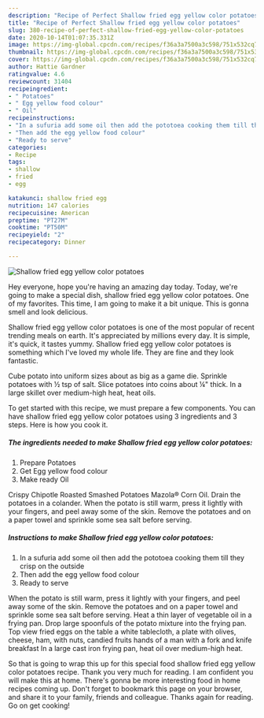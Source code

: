 ```yaml
---
description: "Recipe of Perfect Shallow fried egg yellow color potatoes"
title: "Recipe of Perfect Shallow fried egg yellow color potatoes"
slug: 380-recipe-of-perfect-shallow-fried-egg-yellow-color-potatoes
date: 2020-10-14T01:07:35.331Z
image: https://img-global.cpcdn.com/recipes/f36a3a7500a3c598/751x532cq70/shallow-fried-egg-yellow-color-potatoes-recipe-main-photo.jpg
thumbnail: https://img-global.cpcdn.com/recipes/f36a3a7500a3c598/751x532cq70/shallow-fried-egg-yellow-color-potatoes-recipe-main-photo.jpg
cover: https://img-global.cpcdn.com/recipes/f36a3a7500a3c598/751x532cq70/shallow-fried-egg-yellow-color-potatoes-recipe-main-photo.jpg
author: Hattie Gardner
ratingvalue: 4.6
reviewcount: 31404
recipeingredient:
- " Potatoes"
- " Egg yellow food colour"
- " Oil"
recipeinstructions:
- "In a sufuria add some oil then add the pototoea cooking them till they crisp on the outside"
- "Then add the egg yellow food colour"
- "Ready to serve"
categories:
- Recipe
tags:
- shallow
- fried
- egg

katakunci: shallow fried egg 
nutrition: 147 calories
recipecuisine: American
preptime: "PT27M"
cooktime: "PT50M"
recipeyield: "2"
recipecategory: Dinner

---
```



![Shallow fried egg yellow color potatoes](https://img-global.cpcdn.com/recipes/f36a3a7500a3c598/751x532cq70/shallow-fried-egg-yellow-color-potatoes-recipe-main-photo.jpg)

Hey everyone, hope you're having an amazing day today. Today, we're going to make a special dish, shallow fried egg yellow color potatoes. One of my favorites. This time, I am going to make it a bit unique. This is gonna smell and look delicious.

Shallow fried egg yellow color potatoes is one of the most popular of recent trending meals on earth. It's appreciated by millions every day. It is simple, it's quick, it tastes yummy. Shallow fried egg yellow color potatoes is something which I've loved my whole life. They are fine and they look fantastic.

Cube potato into uniform sizes about as big as a game die. Sprinkle potatoes with ½ tsp of salt. Slice potatoes into coins about ¼&#34; thick. In a large skillet over medium-high heat, heat oils.


To get started with this recipe, we must prepare a few components. You can have shallow fried egg yellow color potatoes using 3 ingredients and 3 steps. Here is how you cook it.

<!--inarticleads1-->

##### The ingredients needed to make Shallow fried egg yellow color potatoes:

1. Prepare  Potatoes
1. Get  Egg yellow food colour
1. Make ready  Oil


Crispy Chipotle Roasted Smashed Potatoes Mazola® Corn Oil. Drain the potatoes in a colander. When the potato is still warm, press it lightly with your fingers, and peel away some of the skin. Remove the potatoes and on a paper towel and sprinkle some sea salt before serving. 

<!--inarticleads2-->

##### Instructions to make Shallow fried egg yellow color potatoes:

1. In a sufuria add some oil then add the pototoea cooking them till they crisp on the outside
1. Then add the egg yellow food colour
1. Ready to serve


When the potato is still warm, press it lightly with your fingers, and peel away some of the skin. Remove the potatoes and on a paper towel and sprinkle some sea salt before serving. Heat a thin layer of vegetable oil in a frying pan. Drop large spoonfuls of the potato mixture into the frying pan. Top view fried eggs on the table a white tablecloth, a plate with olives, cheese, ham, with nuts, candied fruits hands of a man with a fork and knife breakfast In a large cast iron frying pan, heat oil over medium-high heat. 

So that is going to wrap this up for this special food shallow fried egg yellow color potatoes recipe. Thank you very much for reading. I am confident you will make this at home. There's gonna be more interesting food in home recipes coming up. Don't forget to bookmark this page on your browser, and share it to your family, friends and colleague. Thanks again for reading. Go on get cooking!
